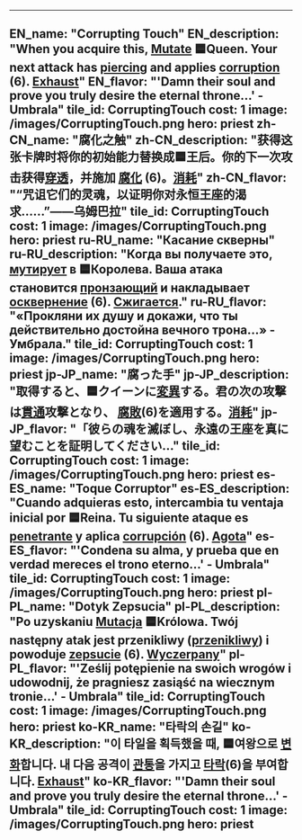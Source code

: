 ---

EN_name: "Corrupting Touch"
EN_description: "When you acquire this, <u>Mutate</u> 🟦Queen. Your next attack has <u>piercing</u> and applies  <u>corruption</u> (6). <u>Exhaust</u>"
EN_flavor: "'Damn their soul and prove you truly desire the eternal throne...' - Umbrala"
tile_id: CorruptingTouch
cost: 1
image: /images/CorruptingTouch.png
hero: priest
zh-CN_name: "腐化之触"
zh-CN_description: "获得这张卡牌时将你的初始能力替换成🟦王后。你的下一次攻击获得<u>穿透</u>，并施加 <u>腐化</u> (6)。<u>消耗</u>"
zh-CN_flavor: "“咒诅它们的灵魂，以证明你对永恒王座的渴求……”——乌姆巴拉"
tile_id: CorruptingTouch
cost: 1
image: /images/CorruptingTouch.png
hero: priest
ru-RU_name: "Касание скверны"
ru-RU_description: "Когда вы получаете это, <u>мутирует</u> в 🟦Королева. Ваша атака становится <u>пронзающий</u> и накладывает  <u>осквернение</u> (6). <u>Сжигается</u>."
ru-RU_flavor: "«Прокляни их душу и докажи, что ты действительно достойна вечного трона...» - Умбрала."
tile_id: CorruptingTouch
cost: 1
image: /images/CorruptingTouch.png
hero: priest
jp-JP_name: "腐った手"
jp-JP_description: "取得すると、🟦クイーンに<u>変異</u>する。君の次の攻撃は<u>貫通</u>攻撃となり、 <u>腐敗</u>(6)を適用する。<u>消耗</u>"
jp-JP_flavor: "「彼らの魂を滅ぼし、永遠の王座を真に望むことを証明してください..."
tile_id: CorruptingTouch
cost: 1
image: /images/CorruptingTouch.png
hero: priest
es-ES_name: "Toque Corruptor"
es-ES_description: "Cuando adquieras esto, intercambia tu ventaja inicial por 🟦Reina. Tu siguiente ataque es <u>penetrante</u> y aplica  <u>corrupción</u> (6). <u>Agota</u>"
es-ES_flavor: "'Condena su alma, y prueba que en verdad mereces el trono eterno...' - Umbrala"
tile_id: CorruptingTouch
cost: 1
image: /images/CorruptingTouch.png
hero: priest
pl-PL_name: "Dotyk Zepsucia"
pl-PL_description: "Po uzyskaniu <u>Mutacja</u> 🟦Królowa. Twój następny atak jest przenikliwy (<u>przenikliwy</u>) i powoduje  <u>zepsucie</u> (6). <u>Wyczerpany</u>"
pl-PL_flavor: "'Ześlij potępienie na swoich wrogów i udowodnij, że pragniesz zasiąść na wiecznym tronie...' - Umbrala"
tile_id: CorruptingTouch
cost: 1
image: /images/CorruptingTouch.png
hero: priest
ko-KR_name: "타락의 손길"
ko-KR_description: "이 타일을 획득했을 때, 🟦여왕으로 <u>변화</u>합니다. 내 다음 공격이 <u>관통</u>을 가지고  <u>타락</u>(6)을 부여합니다. <u>Exhaust</u>"
ko-KR_flavor: "'Damn their soul and prove you truly desire the eternal throne...' - Umbrala"
tile_id: CorruptingTouch
cost: 1
image: /images/CorruptingTouch.png
hero: priest
---